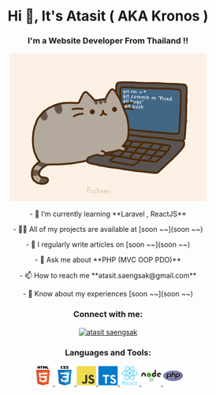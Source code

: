 <h1 align="center">Hi 👋, It's Atasit ( AKA Kronos )</h1>
<h3 align="center">I'm a Website Developer From Thailand !!</h3>

<p align="center">
<img src="https://raw.githubusercontent.com/fate0/fate0/master/artwork/pusheencode.gif" >
</p>

<p align="center">- 🌱 I’m currently learning **Laravel , ReactJS**</p>
<p align="center">- 👨‍💻 All of my projects are available at [soon ~~](soon ~~)</p>
<p align="center">- 📝 I regularly write articles on [soon ~~](soon ~~)</p>
<p align="center">- 💬 Ask me about **PHP (MVC OOP PDO)**</p>
<p align="center">- 📫 How to reach me **atasit.saengsak@gmail.com**</p>
<p align="center">- 📄 Know about my experiences [soon ~~](soon ~~)</p>


<h3 align="center">Connect with me:</h3>
<p align="center">
<a href="https://fb.com/atasit saengsak" target="blank"><img align="center" src="https://raw.githubusercontent.com/rahuldkjain/github-profile-readme-generator/master/src/images/icons/Social/facebook.svg" alt="atasit saengsak" height="30" width="40" /></a>
</p>

<h3 align="center">Languages and Tools:</h3>
<p align="center">
  <a href="https://www.w3.org/html/" target="_blank" rel="noreferrer">
    <img src="https://raw.githubusercontent.com/devicons/devicon/master/icons/html5/html5-original-wordmark.svg" alt="html5" width="40" height="40"/>
  </a>
  <a href="https://www.w3schools.com/css/" target="_blank" rel="noreferrer">
    <img src="https://raw.githubusercontent.com/devicons/devicon/master/icons/css3/css3-original-wordmark.svg" alt="css3" width="40" height="40"/>
  </a>
  <a href="https://developer.mozilla.org/en-US/docs/Web/JavaScript" target="_blank" rel="noreferrer">
    <img src="https://raw.githubusercontent.com/devicons/devicon/master/icons/javascript/javascript-original.svg" alt="javascript" width="40" height="40"/>
  </a>
  <a href="https://www.typescriptlang.org/" target="_blank" rel="noreferrer">
    <img src="https://raw.githubusercontent.com/devicons/devicon/master/icons/typescript/typescript-original.svg" alt="typescript" width="40" height="40"/>
  </a>
  <a href="https://reactjs.org/" target="_blank" rel="noreferrer">
    <img src="https://raw.githubusercontent.com/devicons/devicon/master/icons/react/react-original-wordmark.svg" alt="react" width="40" height="40"/>
  </a>
  <a href="https://nodejs.org" target="_blank" rel="noreferrer">
    <img src="https://raw.githubusercontent.com/devicons/devicon/master/icons/nodejs/nodejs-original-wordmark.svg" alt="nodejs" width="40" height="40"/>
  </a>
  <a href="https://www.php.net" target="_blank" rel="noreferrer">
    <img src="https://raw.githubusercontent.com/devicons/devicon/master/icons/php/php-original.svg" alt="php" width="40" height="40"/>
  </a>
</p>
